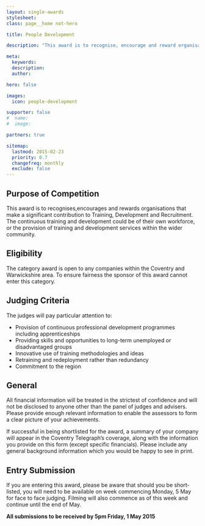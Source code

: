 ```yaml
---
layout: single-awards
stylesheet:
class: page__home not-hero

title: People Development

description: "This award is to recognise, encourage and reward organisations that make a significant contribution to Training, Development and Recruitment. The continuous training and development could be of their own workforce, or the provision of training and development services within the wider community."

meta:
  keywords:
  description:
  author:

hero: false

images:
  icon: people-development

supporter: false
#  name:
#  image:

partners: true

sitemap:
  lastmod: 2015-02-23
  priority: 0.7
  changefreq: monthly
  exclude: false
---
```


## Purpose of Competition

This award is to recognises,encourages and rewards organisations that make a significant contribution to Training, Development and Recruitment. The continuous training and development could be of their own workforce, or the provision of training and development services within the wider community.

## Eligibility

The category award is open to any companies within the Coventry and Warwickshire area. To ensure fairness the sponsor of this award cannot enter this category.

## Judging Criteria

The judges will pay particular attention to:

- Provision of continuous professional development programmes including apprenticeships
- Providing skills and opportunities to long-term unemployed or disadvantaged groups
- Innovative use of training methodologies and ideas
- Retraining and redeployment rather than redundancy
- Commitment to the region

## General

All financial information will be treated in the strictest of confidence and will not be disclosed to anyone other than the panel of judges and advisers.  Please provide enough relevant information to enable the assessors to form a clear picture of your achievements.

If successful in being shortlisted for the award, a summary of your company will appear in the Coventry Telegraph&rsquo;s coverage, along with the information you provide on this form (except specific financials). Please include any general background information which you would be happy to see in print.

## Entry Submission

If you are entering this award, please be aware that should you be short-listed, you will need to be available on week commencing Monday, 5 May for face to face judging. Filming will also commence as of this week and continue until the end of May.

**All submissions to be received by 5pm&nbsp;Friday, 1&nbsp;May&nbsp;2015**
